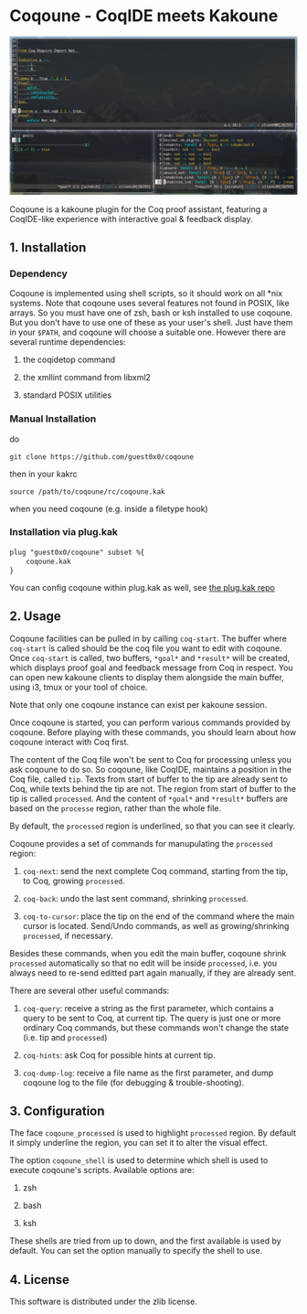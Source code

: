 
# Coqoune - CoqIDE meets Kakoune

![](./screenshot.png)

Coqoune is a kakoune plugin for the Coq proof assistant,
featuring a CoqIDE-like experience with interactive goal & feedback display.

## 1. Installation

### Dependency
Coqoune is implemented using shell scripts,
so it should work on all *nix systems.
Note that coqoune uses several features not found in POSIX, like arrays.
So you must have one of zsh, bash or ksh installed to use coqoune.
But you don't have to use one of these as your user's shell.
Just have them in your `$PATH`, and coqoune will choose a suitable one.
However there are several runtime dependencies:

1. the coqidetop command
 
2. the xmllint command from libxml2
 
3. standard POSIX utilities 

### Manual Installation
do
```
git clone https://github.com/guest0x0/coqoune
```
then in your kakrc
```
source /path/to/coqoune/rc/coqoune.kak
```
when you need coqoune (e.g. inside a filetype hook)

### Installation via plug.kak
```
plug "guest0x0/coqoune" subset %{
    coqoune.kak
}
```
You can config coqoune within plug.kak as well, see [the plug.kak repo](https://gitlab.com/andreyorst/plug.kak)


## 2. Usage
Coqoune facilities can be pulled in by calling `coq-start`.
The buffer where `coq-start` is called should be the coq file you want to edit with coqoune.
Once `coq-start` is called, two buffers,
`*goal*` and `*result*` will be created,
which displays proof goal and feedback message from Coq in respect.
You can open new kakoune clients to display them alongside the main buffer,
using i3, tmux or your tool of choice.

Note that only one coqoune instance can exist per kakoune session.

Once coqoune is started,
you can perform various commands provided by coqoune.
Before playing with these commands,
you should learn about how coqoune interact with Coq first.

The content of the Coq file won't be sent to Coq for processing
unless you ask coqoune to do so.
So coqoune, like CoqIDE, maintains a position in the Coq file, called `tip`.
Texts from start of buffer to the tip are already sent to Coq,
while texts behind the tip are not.
The region from start of buffer to the tip is called `processed`.
And the content of `*goal*` and `*result*` buffers are based on the `processe` region,
rather than the whole file.

By default, the `processed` region is underlined,
so that you can see it clearly.

Coqoune provides a set of commands for manupulating the `processed` region:

1.  `coq-next`: send the next complete Coq command,
starting from the tip, to Coq, growing `processed`.

2.  `coq-back`: undo the last sent command, shrinking `processed`.

3.  `coq-to-cursor`: place the tip on the end of the command where the main cursor is located.
Send/Undo commands, as well as growing/shrinking `processed`, if necessary.

Besides these commands, when you edit the main buffer,
coqoune shrink `processed` automatically so that no edit
will be inside `processed`,
i.e. you always need to re-send editted part again manually,
if they are already sent.

There are several other useful commands:

1.  `coq-query`: receive a string as the first parameter,
which contains a query to be sent to Coq, at current tip.
The query is just one or more ordinary Coq commands,
but these commands won't change the state (i.e. tip and `processed`)

2.  `coq-hints`: ask Coq for possible hints at current tip.

3.  `coq-dump-log`: receive a file name as the first parameter,
and dump coqoune log to the file (for debugging & trouble-shooting).


## 3. Configuration
The face `coqoune_processed` is used to highlight `processed` region.
By default it simply underline the region,
you can set it to alter the visual effect.

The option `coqoune_shell` is used to determine which shell is used to execute coqoune's scripts.
Available options are:

1. zsh

2. bash

3. ksh

These shells are tried from up to down, and the first available is used by default.
You can set the option manually to specify the shell to use.


## 4. License
This software is distributed under the zlib license.
